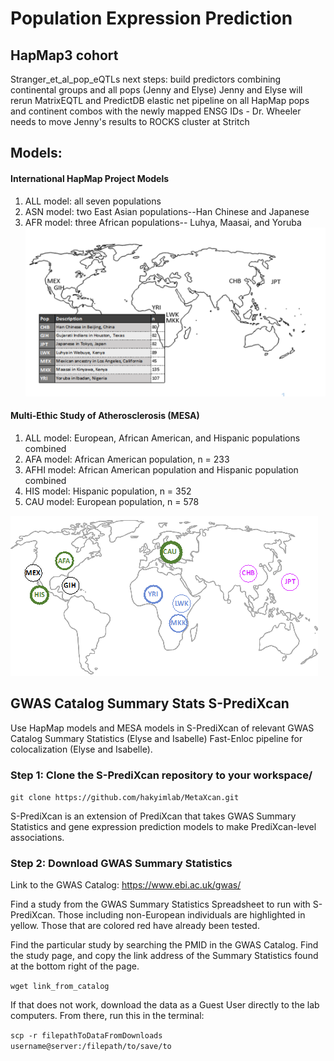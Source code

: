 # Population Expression Prediction
## HapMap3 cohort
  Stranger_et_al_pop_eQTLs
  next steps:
  build predictors combining continental groups and all pops (Jenny and Elyse)
  Jenny and Elyse will rerun MatrixEQTL and PredictDB elastic net pipeline on all HapMap pops and continent combos with the   newly mapped ENSG IDs - Dr. Wheeler needs to move Jenny's results to ROCKS cluster at Stritch

## Models:
#### International HapMap Project Models
1. ALL model: all seven populations 
2. ASN model: two East Asian populations--Han Chinese and Japanese
3. AFR model: three African populations-- Luhya, Maasai, and Yoruba 
![Map of the various HapMap populations along with a table of the number of individuals](HapMap_populations.png)

#### Multi-Ethic Study of Atherosclerosis (MESA)
1. ALL model: European, African American, and Hispanic populations combined
2. AFA model: African American population, n = 233
3. AFHI model: African American population and Hispanic population combined
4. HIS model: Hispanic population, n = 352
5. CAU model: European population, n = 578

![Map of MESA and HapMap populations with circles weighted to represent the number of individuals](MESA_and_HapMap.png)

## GWAS Catalog Summary Stats S-PrediXcan
Use HapMap models and MESA models in S-PrediXcan of relevant GWAS Catalog Summary Statistics (Elyse and Isabelle)
Fast-Enloc pipeline for colocalization (Elyse and Isabelle).

### Step 1: Clone the S-PrediXcan repository to your workspace/
`git clone https://github.com/hakyimlab/MetaXcan.git`

S-PrediXcan is an extension of PrediXcan that takes GWAS Summary Statistics and gene expression prediction models to make PrediXcan-level associations. 

### Step 2: Download GWAS Summary Statistics
Link to the GWAS Catalog: https://www.ebi.ac.uk/gwas/

Find a study from the GWAS Summary Statistics Spreadsheet to run with S-PrediXcan. Those including non-European individuals are highlighted in yellow. Those that are colored red have already been tested. 

Find the particular study by searching the PMID in the GWAS Catalog. Find the study page, and copy the link address of the Summary Statistics found at the bottom right of the page. 

`wget link_from_catalog`

If that does not work, download the data as a Guest User directly to the lab computers. From there, run this in the terminal:

`scp -r filepathToDataFromDownloads username@server:/filepath/to/save/to`
